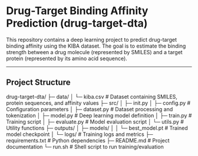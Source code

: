 # Drug-Target Binding Affinity Prediction (drug-target-dta)

This repository contains a deep learning project to predict drug-target binding affinity using the KIBA dataset. The goal is to estimate the binding strength between a drug molecule (represented by SMILES) and a target protein (represented by its amino acid sequence).

---

## Project Structure

drug-target-dta/
├─ data/
│ └─ kiba.csv # Dataset containing SMILES, protein sequences, and affinity values
├─ src/
│ ├─ init.py
│ ├─ config.py # Configuration parameters
│ ├─ dataset.py # Dataset processing and tokenization
│ ├─ model.py # Deep learning model definition
│ ├─ train.py # Training script
│ ├─ evaluate.py # Model evaluation script
│ └─ utils.py # Utility functions
├─ outputs/
│ ├─ models/
│ │ └─ best_model.pt # Trained model checkpoint
│ └─ logs/ # Training logs and metrics
├─ requirements.txt # Python dependencies
├─ README.md # Project documentation
└─ run.sh # Shell script to run training/evaluation

